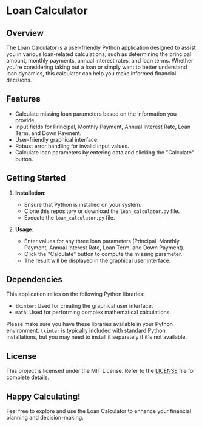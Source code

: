 # Loan Calculator

## Overview

The Loan Calculator is a user-friendly Python application designed to assist you in various loan-related calculations, such as determining the principal amount, monthly payments, annual interest rates, and loan terms. Whether you're considering taking out a loan or simply want to better understand loan dynamics, this calculator can help you make informed financial decisions.

## Features

- Calculate missing loan parameters based on the information you provide.
- Input fields for Principal, Monthly Payment, Annual Interest Rate, Loan Term, and Down Payment.
- User-friendly graphical interface.
- Robust error handling for invalid input values.
- Calculate loan parameters by entering data and clicking the "Calculate" button.

## Getting Started

1. **Installation**:

   - Ensure that Python is installed on your system.
   - Clone this repository or download the `loan_calculator.py` file.
   - Execute the `loan_calculator.py` file.

2. **Usage**:

   - Enter values for any three loan parameters (Principal, Monthly Payment, Annual Interest Rate, Loan Term, and Down Payment).
   - Click the "Calculate" button to compute the missing parameter.
   - The result will be displayed in the graphical user interface.

## Dependencies

This application relies on the following Python libraries:

- `tkinter`: Used for creating the graphical user interface.
- `math`: Used for performing complex mathematical calculations.

Please make sure you have these libraries available in your Python environment. `tkinter` is typically included with standard Python installations, but you may need to install it separately if it's not available.

## License

This project is licensed under the MIT License. Refer to the [LICENSE](LICENSE) file for complete details.

## Happy Calculating!

Feel free to explore and use the Loan Calculator to enhance your financial planning and decision-making.
